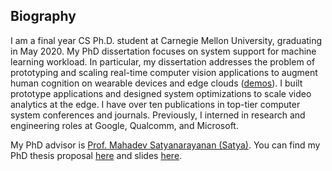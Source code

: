<section class="thirteen columns" markdown="1">

# Biography

I am a final year CS Ph.D. student at Carnegie Mellon University, graduating in May 2020.
My PhD dissertation focuses on system support 
for machine learning workload. 
In particular, my dissertation addresses the problem of prototyping and scaling 
real-time computer vision applications to augment human cognition on wearable devices and edge clouds ([demos](https://www.youtube.com/playlist?list=PLMP5vmwBuCAg1ezp5_QeDhfHHrmI3xW6S)). 
I built prototype
applications and designed system optimizations to scale video analytics at the edge.
I have over ten publications in top-tier computer system conferences and journals.
Previously, I interned in research and engineering roles at Google, Qualcomm, and Microsoft. 

My PhD advisor is [Prof. Mahadev
Satyanarayanan (Satya)](https://www.cs.cmu.edu/~satya/). 
You can find my PhD thesis proposal [here](assets/proposal.pdf) and slides [here](https://docs.google.com/presentation/d/1emsF2sAW5hHkqfmRukVYdgsv-5PlN0HzDa1gFLpJMoY/edit?usp=sharing).

<!---
I worked on a
new genre of real-time deep video analytics called **Wearable Cognitive Assistants** .
I aim to apply recent
advancement in mobile and computer vision to blur the boundary between the
physical and virtual world, build portable and intelligent cognitive systems,
and enhance users' abilities to interact with the real world. 


I won the
[Siemens FutureMakers
Challenge](http://news.usa.siemens.biz/press-release/siemens-usa/siemens-leading-us-universities-host-series-rd-challenges-bolster-innovati)
in 2018 to work on development frameworks for creating object detectors with Deep Neural
Networks.
-->

</section>

